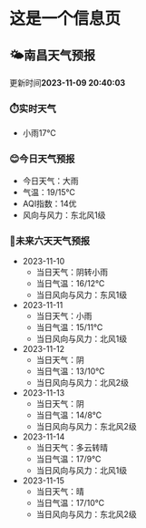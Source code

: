 # 这是一个信息页 
## 🌤️**南昌**天气预报
更新时间**2023-11-09 20:40:03**
### ⏱️实时天气
- 小雨17℃
### 😊今日天气预报
- 今日天气：大雨
- 气温：19/15℃
- AQI指数：14优
- 风向与风力：东北风1级
### 🤩未来六天天气预报
- 2023-11-10
  - 当日天气：阴转小雨
  - 当日气温：16/12℃
  - 当日风向与风力：东风1级
- 2023-11-11
  - 当日天气：小雨
  - 当日气温：15/11℃
  - 当日风向与风力：北风1级
- 2023-11-12
  - 当日天气：阴
  - 当日气温：13/10℃
  - 当日风向与风力：北风2级
- 2023-11-13
  - 当日天气：阴
  - 当日气温：14/8℃
  - 当日风向与风力：东北风2级
- 2023-11-14
  - 当日天气：多云转晴
  - 当日气温：17/9℃
  - 当日风向与风力：北风1级
- 2023-11-15
  - 当日天气：晴
  - 当日气温：17/10℃
  - 当日风向与风力：东北风2级

